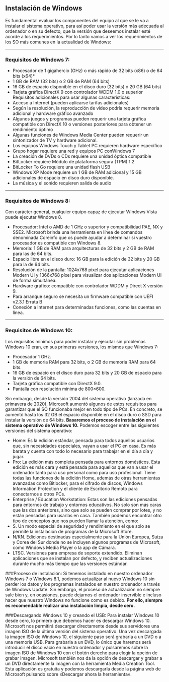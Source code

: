 ## Instalación de Windows
Es fundamental evaluar los componentes del equipo al que se le va a instalar el sistema operativo, para así poder usar la versión más adecuada al ordenador o en su defecto, que la versión que deseemos instalar esté acorde a los requerimientos.
Por lo tanto vamos a ver los requerimientos de los SO más comunes en la actualidad de Windows:

***
### Requisitos de Windows 7:

-	Procesador de 1 gigahercio (GHz) o más rápido de 32 bits (x86) o de 64 bits (x64)*
-	1 GB de RAM (32 bits) o 2 GB de RAM (64 bits)
-	16 GB de espacio disponible en el disco duro (32 bits) o 20 GB (64 bits)
-	Tarjeta gráfica DirectX 9 con controlador WDDM 1.0 o superior
  Requisitos adicionales para usar algunas características:
- Acceso a Internet (pueden aplicarse tarifas adicionales)
-	Según la resolución, la reproducción de vídeo podría requerir memoria adicional y hardware gráfico avanzado
-	Algunos juegos y programas pueden requerir una tarjeta gráfica compatible con DirectX 10 o versiones posteriores para obtener un rendimiento óptimo
-	Algunas funciones de Windows Media Center pueden requerir un sintonizador de TV y hardware adicional.
-	Los equipos Windows Touch y Tablet PC requieren hardware específico
-	Grupo hogar requiere una red y equipos PC conWindows 7 
-	La creación de DVDs o CDs requiere una unidad óptica compatible
-	BitLocker requiere Módulo de plataforma segura (TPM) 1.2
-	BitLocker To Go requiere una unidad flash USB
-	Windows XP Mode requiere un 1 GB de RAM adicional y 15 GB adicionales de espacio en disco duro disponible.
-	La música y el sonido requieren salida de audio

***

### Requisitos de Windows 8: 

Con carácter general, cualquier equipo capaz de ejecutar Windows Vista puede ejecutar Windows 8.
-	Procesador: Intel o AMD de 1 GHz o superior y compatibilidad PAE, NX y SSE2. Microsoft brinda una herramienta en línea de comandos denominada Coreinfo que os puede ayudar a determinar si vuestro procesador es compatible con Windows 8.
-	Memoria: 1 GB de RAM para arquitecturas de 32 bits y 2 GB de RAM para las de 64 bits.
-	Espacio libre en el disco duro: 16 GB para la edición de 32 bits y 20 GB para la de 64 bits.
-	Resolución de la pantalla: 1024x768 píxel para ejecutar aplicaciones Modern UI y 1366x768 píxel para visualizar dos aplicaciones Modern UI de forma simultánea.
-	Hardware gráfico: compatible con controlador WDDM y Direct X versión 9.
-	Para arranque seguro se necesita un firmware compatible con UEFI v2.3.1 Errata B
-	Conexión a Internet para determinadas funciones, como las cuentas en línea.

***

### Requisitos de Windows 10:

Los requisitos mínimos para poder instalar y ejecutar sin problemas Windows 10 eran, en sus primeras versiones, los mismos que Windows 7:
-	Procesador 1 GHz.
-	1 GB de memoria RAM para 32 bits, o 2 GB de memoria RAM para 64 bits.
-	16 GB de espacio en el disco duro para 32 bits y 20 GB de espacio para la versión de 64 bits.
-	Tarjeta gráfica compatible con DirectX 9.0.
-	Pantalla con resolución mínima de 800×600.

Sin embargo, desde la versión 2004 del sistema operativo (lanzada en primavera de 2020), Microsoft aumentó algunos de estos requisitos para garantizar que el SO funcionaba mejor en todo tipo de PCs. En concreto, se aumentó hasta los 32 GB el espacio disponible en el disco duro o SSD para instalar la versión de 64 bits.
**Basaremos el proceso de instalación en el sistema operativo de Windows 10.**
Podemos escoger entre las siguientes versiones del sistema operativo:
- Home: Es la edición estándar, pensada para todos aquellos usuarios que, sin necesidades especiales, vayan a usar el PC en casa. Es más barata y cuenta con todo lo necesario para trabajar en el día a día y jugar.
- Pro: La edición más completa pensada para entornos domésticos. Esta edición es más cara y está pensada para aquellos que van a usar el ordenador tanto para uso personal como para uso profesional. Tiene todas las funciones de la edición Home, además de otras herramientas avanzadas como Bitlocker, para el cifrado de discos, Windows Information Protection y el cliente de Escritorio Remoto para conectarnos a otros PCs.
- Enterprise / Education Workstation: Estas son las ediciones pensadas para entornos de trabajo y entornos educativos. No solo son más caras que las dos anteriores, sino que solo se pueden comprar por lotes, y no están pensadas para usarlas en casa.
También podemos encontrar otro tipo de conceptos que nos pueden llamar la atención, como:
-	S. Un modo especial de seguridad y rendimiento en el que solo se permite la instalación de programas de la Microsoft Store.
-	N/KN. Ediciones destinadas especialmente para la Unión Europea, Suiza y Corea del Sur donde no se incluyen algunos programas de Microsoft, como Windows Media Player o la app de Cámara.
-	LTSC. Versiones para empresa de soporte extendido. Eliminan aplicaciones que se instalan por defecto, y reciben actualizaciones durante mucho más tiempo que las versiones estándar.

###Proceso de instalación:
Si tenemos instalado en nuestro ordenador Windows 7 o Windows 8.1, podemos actualizar al nuevo Windows 10 sin perder los datos y los programas instalados en nuestro ordenador a través de Windows Update. Sin embargo, el proceso de actualización no siempre sale bien y, en ocasiones, puede dejarnos el ordenador inservible e incluso hacer que nuestro Windows no funcione como es debido.
**Por ello, siempre es recomendable realizar una instalación limpia, desde cero.**

###Descargando Windows 10 y creando el USB:
Para instalar Windows 10 desde cero, lo primero que debemos hacer es descargar Windows 10. Microsoft nos permitirá descargar directamente desde sus servidores una imagen ISO de la última versión del sistema operativo.
Una vez descargada la imagen ISO de Windows 10, el siguiente paso será grabarla a un DVD o a una memoria USB. Para grabarla a un DVD, lo único que haremos será introducir el disco vacío en nuestro ordenador y pulsaremos sobre la imagen ISO de Windows 10 con el botón derecho para elegir la opción de grabar imagen.
Microsoft también nos da la opción de descargar y grabar a un DVD directamente la imagen con la herramienta Media Creation Tool. Esta aplicación es gratuita y podemos descargarla desde la página web de Microsoft pulsando sobre «Descargar ahora la herramienta«.





